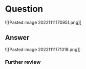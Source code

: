 # Question
![[Pasted image 20221111170951.png]]
## Answer
![[Pasted image 20221111171018.png]]
### Further review
